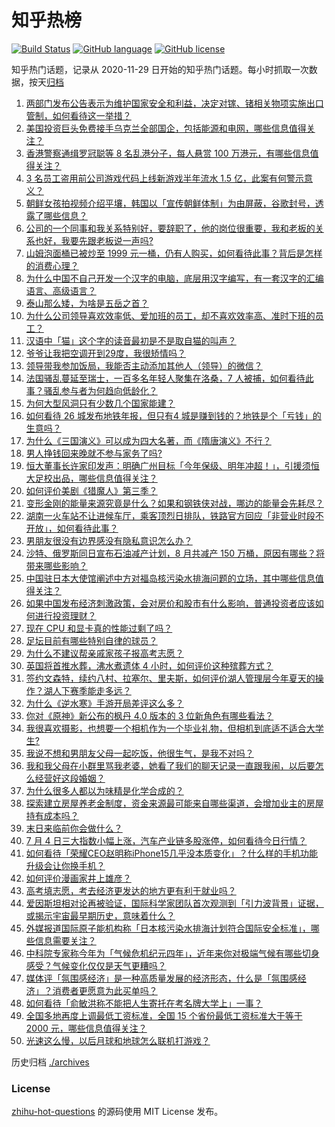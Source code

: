 # 知乎热榜
[![Build Status](https://github.com/ToWeLong/zhihu-hot-questions/workflows/CI/badge.svg)](https://github.com/ToWeLong/zhihu-hot-questions/actions)
[![GitHub language](https://img.shields.io/badge/language-golang-orange.svg)](https://golang.org/)
[![GitHub license](https://img.shields.io/github/license/ToWeLong/zhihu-hot-questions)](https://github.com/ToWeLong/zhihu-hot-questions/blob/main/LICENSE)

知乎热门话题，记录从 2020-11-29 日开始的知乎热门话题。每小时抓取一次数据，按天[归档](./archives)

<!-- BEGIN -->

1. [两部门发布公告表示为维护国家安全和利益，决定对镓、锗相关物项实施出口管制，如何看待这一举措？](https://www.zhihu.com/question/610105939)
1. [美国投资巨头免费接手乌克兰全部国企，包括能源和电网，哪些信息值得关注？](https://www.zhihu.com/question/610223926)
1. [香港警察通缉罗冠聪等 8 名乱港分子，每人悬赏 100 万港元，有哪些信息值得关注？](https://www.zhihu.com/question/610144743)
1. [3 名员工盗用前公司游戏代码上线新游戏半年流水 1.5 亿，此案有何警示意义？](https://www.zhihu.com/question/609251189)
1. [朝鲜女孩拍视频介绍平壤，韩国以「宣传朝鲜体制」为由屏蔽，谷歌封号，透露了哪些信息？](https://www.zhihu.com/question/610162816)
1. [公司的一个同事和我关系特别好，要辞职了，他的岗位很重要，我和老板的关系也好，我要先跟老板说一声吗?](https://www.zhihu.com/question/609530299)
1. [山姆泡面桶已被炒至 1999 元一桶，仍有人购买，如何看待此事？背后是怎样的消费心理？](https://www.zhihu.com/question/610060285)
1. [为什么中国不自己开发一个汉字的电脑，底层用汉字编写，有一套汉字的汇编语言、高级语言？](https://www.zhihu.com/question/520064736)
1. [泰山那么矮，为啥是五岳之首？](https://www.zhihu.com/question/36468499)
1. [为什么公司领导喜欢效率低、爱加班的员工，却不喜欢效率高、准时下班的员工？](https://www.zhihu.com/question/600312394)
1. [汉语中「猫」这个字的读音最初是不是取自猫的叫声？](https://www.zhihu.com/question/305221269)
1. [爷爷让我把空调开到29度，我很矫情吗？](https://www.zhihu.com/question/609851222)
1. [领导带我参加饭局，我能否主动添加其他人（领导）的微信？](https://www.zhihu.com/question/609117222)
1. [法国骚乱蔓延至瑞士，一百多名年轻人聚集在洛桑，7 人被捕，如何看待此事？骚乱参与者为何趋向低龄化？](https://www.zhihu.com/question/610081393)
1. [为何大型风洞只有少数几个国家能建？](https://www.zhihu.com/question/26459689)
1. [如何看待 26 城发布地铁年报，但只有4 城是赚到钱的？地铁是个「亏钱」的生意吗？](https://www.zhihu.com/question/610117816)
1. [为什么《三国演义》可以成为四大名著，而《隋唐演义》不行？](https://www.zhihu.com/question/416635907)
1. [男人挣钱回来晚就不参与家务了吗?](https://www.zhihu.com/question/608109085)
1. [恒大董事长许家印发声：明确广州目标「今年保级、明年冲超！」，引援须恒大足校出品，哪些信息值得关注？](https://www.zhihu.com/question/610278108)
1. [如何评价美剧《猎魔人》第三季？](https://www.zhihu.com/question/609539530)
1. [变形金刚的能量来源究竟是什么？如果和钢铁侠对战，哪边的能量会先耗尽？](https://www.zhihu.com/question/609298500)
1. [湖南一火车站不让进候车厅，乘客顶烈日排队，铁路官方回应「非营业时段不开放」，如何看待此事？](https://www.zhihu.com/question/610039783)
1. [男朋友很没有边界感没有隐私意识怎么办？](https://www.zhihu.com/question/589062450)
1. [沙特、俄罗斯同日宣布石油减产计划，8 月共减产 150 万桶，原因有哪些？将带来哪些影响？](https://www.zhihu.com/question/610217964)
1. [中国驻日本大使馆阐述中方对福岛核污染水排海问题的立场，其中哪些信息值得关注？](https://www.zhihu.com/question/610238974)
1. [如果中国发布经济刺激政策，会对房价和股市有什么影响，普通投资者应该如何进行投资理财？](https://www.zhihu.com/question/609606887)
1. [现在 CPU 和显卡真的性能过剩了吗？](https://www.zhihu.com/question/604865796)
1. [足坛目前有哪些特别自律的球员？](https://www.zhihu.com/question/466871810)
1. [为什么不建议帮亲戚家孩子报高考志愿？](https://www.zhihu.com/question/609932607)
1. [英国将首推水葬，沸水煮遗体 4 小时，如何评价这种殡葬方式？](https://www.zhihu.com/question/610125040)
1. [签约文森特，续约八村、拉塞尔、里夫斯，如何评价湖人管理层今年夏天的操作？湖人下赛季能走多远？](https://www.zhihu.com/question/610021652)
1. [为什么《逆水寒》手游开局差评这么多？](https://www.zhihu.com/question/609891032)
1. [你对《原神》新公布的枫丹 4.0 版本的 3 位新角色有哪些看法？](https://www.zhihu.com/question/610136771)
1. [我很喜欢摄影，也想要一个相机作为一个毕业礼物，但相机到底适不适合大学生?](https://www.zhihu.com/question/608110881)
1. [我说不想和男朋友父母一起吃饭，他很生气，是我不对吗？](https://www.zhihu.com/question/608242763)
1. [我和我父母在小群里骂我老婆，她看了我们的聊天记录一直跟我闹，以后要怎么经营好这段婚姻？](https://www.zhihu.com/question/609136224)
1. [为什么很多人都以为味精是化学合成的？](https://www.zhihu.com/question/479672956)
1. [探索建立房屋养老金制度，资金来源最可能来自哪些渠道，会增加业主的房屋持有成本吗？](https://www.zhihu.com/question/610163074)
1. [末日来临前你会做什么？](https://www.zhihu.com/question/600124622)
1. [7 月 4 日三大指数小幅上涨，汽车产业链多股涨停，如何看待今日行情？](https://www.zhihu.com/question/610225871)
1. [如何看待「荣耀CEO赵明称iPhone15几乎没本质变化」？什么样的手机功能升级会让你换手机？](https://www.zhihu.com/question/610264420)
1. [如何评价漫画家井上雄彦？](https://www.zhihu.com/question/21695001)
1. [高考填志愿，考去经济更发达的地方更有利于就业吗？](https://www.zhihu.com/question/609375371)
1. [爱因斯坦相对论再被验证，国际科学家团队首次观测到「引力波背景」证据，或揭示宇宙最早期历史，意味着什么？](https://www.zhihu.com/question/610253924)
1. [外媒报道国际原子能机构称「日本核污染水排海计划符合国际安全标准」，哪些信息需要关注？](https://www.zhihu.com/question/610275570)
1. [中科院专家称今年为「气候危机纪元四年」，近年来你对极端气候有哪些切身感受？气候变化仅仅是天气更糟吗？](https://www.zhihu.com/question/610257552)
1. [媒体评「氛围感经济」是一种高质量发展的经济形态，什么是「氛围感经济」？消费者更愿意为此买单吗？](https://www.zhihu.com/question/610041717)
1. [如何看待「俞敏洪称不能把人生寄托在考名牌大学上」一事？](https://www.zhihu.com/question/610097446)
1. [全国多地再度上调最低工资标准，全国 15 个省份最低工资标准大于等于 2000 元，哪些信息值得关注？](https://www.zhihu.com/question/610242638)
1. [光速这么慢，以后月球和地球怎么联机打游戏？](https://www.zhihu.com/question/609921573)

<!-- END -->

历史归档 [./archives](./archives)


### License
[zhihu-hot-questions](https://github.com/towelong/zhihu-hot-questions) 的源码使用 MIT License 发布。